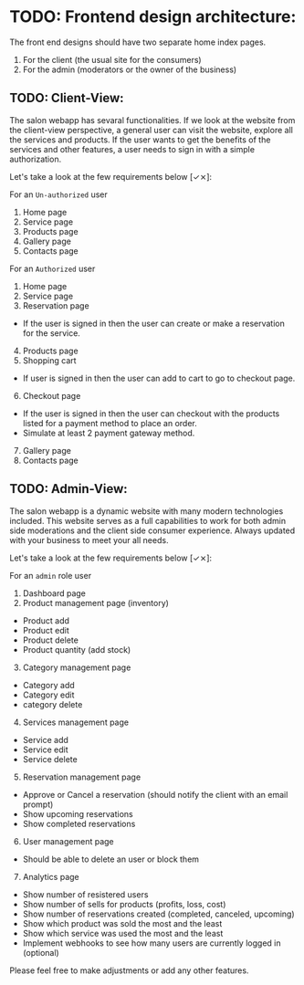 # TODO: Frontend design architecture:

The front end designs should have two separate home index pages.

1. For the client (the usual site for the consumers)
2. For the admin (moderators or the owner of the business)

## TODO: Client-View:

The salon webapp has sevaral functionalities. If we look at the website from the client-view perspective, a general user can visit the website, explore all the services and products. If the user wants to get the benefits of the services and other features, a user needs to sign in with a simple authorization.

Let's take a look at the few requirements below [✓⨯]:

For an `Un-authorized` user

1. Home page
2. Service page
3. Products page
4. Gallery page
5. Contacts page

For an `Authorized` user

1. Home page
2. Service page
3. Reservation page

- If the user is signed in then the user can create or make a reservation for the service.

4. Products page
5. Shopping cart

- If user is signed in then the user can add to cart to go to checkout page.

6. Checkout page

- If the user is signed in then the user can checkout with the products listed for a payment method to place an order.
- Simulate at least 2 payment gateway method.

7. Gallery page
8. Contacts page

## TODO: Admin-View:

The salon webapp is a dynamic website with many modern technologies included. This website serves as a full capabilities to work for both admin side moderations and the client side consumer experience. Always updated with your business to meet your all needs.

Let's take a look at the few requirements below [✓⨯]:

For an `admin` role user

1. Dashboard page
2. Product management page (inventory)

- Product add
- Product edit
- Product delete
- Product quantity (add stock)

3. Category management page

- Category add
- Category edit
- category delete

4. Services management page

- Service add
- Service edit
- Service delete

5. Reservation management page

- Approve or Cancel a reservation (should notify the client with an email prompt)
- Show upcoming reservations
- Show completed reservations

6. User management page

- Should be able to delete an user or block them

7. Analytics page

- Show number of resistered users
- Show number of sells for products (profits, loss, cost)
- Show number of reservations created (completed, canceled, upcoming)
- Show which product was sold the most and the least
- Show which service was used the most and the least
- Implement webhooks to see how many users are currently logged in (optional)

Please feel free to make adjustments or add any other features.
